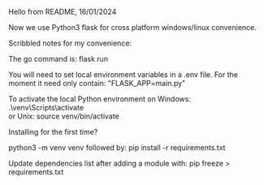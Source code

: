 Hello from README, 16/01/2024

Now we use Python3 flask for cross platform windows/linux convenience.

Scribbled notes for my convenience:

The go command is: flask run

You will need to set local environment variables in a .env file. For the moment it need only contain: "FLASK_APP=main.py"

To activate the local Python environment on Windows: .\venv\Scripts\activate  
or Unix: source venv/bin/activate

Installing for the first time?

python3 -m venv venv
followed by:
pip install -r requirements.txt

Update dependencies list after adding a module with: pip freeze > requirements.txt
